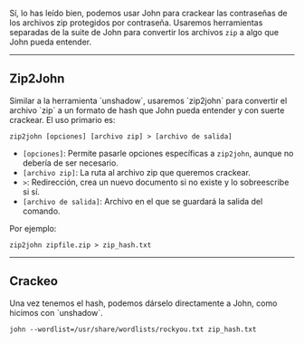 Sí, lo has leído bien, podemos usar John para crackear las contraseñas de los archivos zip protegidos por contraseña. Usaremos herramientas separadas de la suite de John para convertir los archivos `zip` a algo que John pueda entender.

--------------------
<h2>Zip2John</h2>
Similar a la herramienta `unshadow`, usaremos `zip2john` para convertir el archivo `zip` a un formato de hash que John pueda entender y con suerte crackear. El uso primario es:

`zip2john [opciones] [archivo zip] > [archivo de salida]`

- `[opciones]`: Permite pasarle opciones específicas a `zip2john`, aunque no debería de ser necesario.
- `[archivo zip]`: La ruta al archivo zip que queremos crackear.
- `>`: Redirección, crea un nuevo documento si no existe y lo sobreescribe si sí.
- `[archivo de salida]`: Archivo en el que se guardará la salida del comando.

Por ejemplo:

`zip2john zipfile.zip > zip_hash.txt`

-----------------
<h2>Crackeo</h2>
Una vez tenemos el hash, podemos dárselo directamente a John, como hicimos con `unshadow`.

`john --wordlist=/usr/share/wordlists/rockyou.txt zip_hash.txt`
